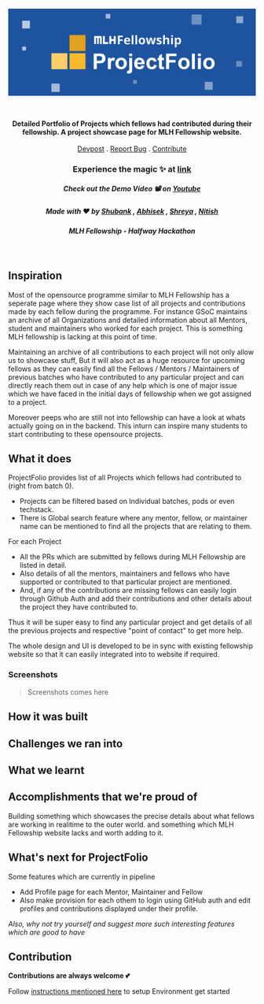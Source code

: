 ![ProjectFolio banner](screenshots/banner_wide.jpg)

<br>
<p align="center">
  <p align="center">
    <b>Detailed Portfolio of Projects which fellows had contributed during their fellowship. A project showcase page for MLH Fellowship website.</b>
    <br />
    <br />
    <a href="">Devpost</a>
    .
    <a href="https://github.com/shreyagupta30/ProjectPage/issues">Report Bug</a>
    .
   <a href="#contribution">Contribute</a>
  
  
  <h3 align="center">Experience the magic ✨ at <a href="">link</a></h4>
  <h5 align="center">Check out the Demo Video 📽 on <a href="">Youtube</a></h5>
  <h5 align="center">Made with ❤️ by  <a href="https://github.com/shubhank-saxena">Shubank</a> , <a href="https://github.com/iamabhishek0">Abhisek</a> , 
  <a href="https://github.com/shreyagupta30">Shreya</a> , <a href="https://github.com/NitishGadangi">Nitish</a></h3>
  <h5 align="center">MLH Fellowship - Halfway Hackathon</h3>
  </p>
</p>
</br>



## Inspiration
Most of the opensource programme similar to MLH Fellowship has a seperate page where they show case list of all projects and contributions made by each fellow during the programme. For instance GSoC maintains an archive of all Organizations and detailed information about all Mentors, student and maintainers who worked for each project. This is something MLH fellowship is lacking at this point of time.

Maintaining an archive of all contributions to each project will not only allow us to showcase stuff, But it will also act as a huge resource for upcoming fellows as they can easily find all the Fellows / Mentors / Maintainers of previous batches who have contributed to any particular project and can directly reach them out in case of any help which is one of major issue which we have faced in the initial days of fellowship when we got assigned to a project.

Moreover peeps who are still not into fellowship can have a look at whats actually going on in the backend. This inturn can inspire many students to start contributing to these opensource projects.

## What it does
ProjectFolio provides list of all Projects which fellows had contributed to (right from batch 0). 
* Projects can be filtered based on Individual batches, pods or even techstack. 
* There is Global search feature where any mentor, fellow, or maintainer name can be mentioned to find all the projects that are relating to them.

For each Project 
* All the PRs which are submitted by fellows during MLH Fellowship are listed in detail. 
* Also details of all the mentors, maintainers and fellows who have supported or contributed to that particular project are mentioned.
* And, if any of the contributions are missing fellows can easily login through Github Auth and add their contributions and other details about the project they have contributed to.

Thus it will be super easy to find any particular project and get details of all the previous projects and respective "point of contact" to get more help.

The whole design and UI is developed to be in sync with existing fellowship website so that it can easily integrated into to website if required.

### Screenshots
> Screenshots comes here

## How it was built

## Challenges we ran into

## What we learnt

## Accomplishments that we're proud of
Building something which showcases the precise details about what fellows are working in realitime to the outer world. and something which MLH Fellowship website lacks and worth adding to it.

## What's next for ProjectFolio
Some features which are currently in pipeline
* Add Profile page for each Mentor, Maintainer and Fellow
* Also make provision for each othem to login using GitHub auth and edit profiles and contributions displayed under their profile.

_Also, why not try yourself and suggest more such interesting features which are good to have_

## Contribution

**Contributions are always welcome  💕**

Follow  [instructions mentioned here](https://github.com/shreyagupta30/ProjectPage/PROJECTSETUP.md)  to setup Environment get started
